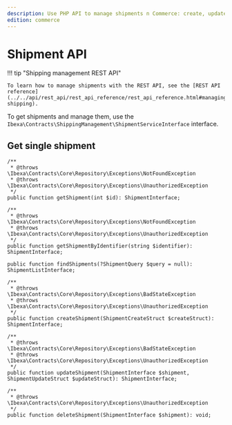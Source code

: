 ```yaml
---
description: Use PHP API to manage shipments n Commerce: create, update and delete shipments.
edition: commerce
---
```


# Shipment API

!!! tip "Shipping management REST API"

    To learn how to manage shipments with the REST API, see the [REST API reference](../../api/rest_api/rest_api_reference/rest_api_reference.html#managing-shipping).

To get shipments and manage them, use the `Ibexa\Contracts\ShippingManagement\ShipmentServiceInterface` interface.

## Get single shipment 

    /**
     * @throws \Ibexa\Contracts\Core\Repository\Exceptions\NotFoundException
     * @throws \Ibexa\Contracts\Core\Repository\Exceptions\UnauthorizedException
     */
    public function getShipment(int $id): ShipmentInterface;

    /**
     * @throws \Ibexa\Contracts\Core\Repository\Exceptions\NotFoundException
     * @throws \Ibexa\Contracts\Core\Repository\Exceptions\UnauthorizedException
     */
    public function getShipmentByIdentifier(string $identifier): ShipmentInterface;

    public function findShipments(?ShipmentQuery $query = null): ShipmentListInterface;

    /**
     * @throws \Ibexa\Contracts\Core\Repository\Exceptions\BadStateException
     * @throws \Ibexa\Contracts\Core\Repository\Exceptions\UnauthorizedException
     */
    public function createShipment(ShipmentCreateStruct $createStruct): ShipmentInterface;

    /**
     * @throws \Ibexa\Contracts\Core\Repository\Exceptions\BadStateException
     * @throws \Ibexa\Contracts\Core\Repository\Exceptions\UnauthorizedException
     */
    public function updateShipment(ShipmentInterface $shipment, ShipmentUpdateStruct $updateStruct): ShipmentInterface;

    /**
     * @throws \Ibexa\Contracts\Core\Repository\Exceptions\UnauthorizedException
     */
    public function deleteShipment(ShipmentInterface $shipment): void;
